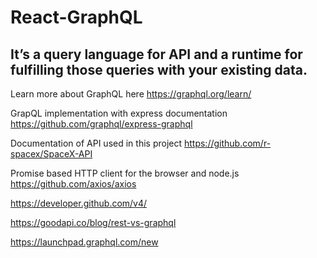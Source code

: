 # React-GraphQL

## It’s a query language for API and a runtime for fulfilling those queries with your existing data.

Learn more about GraphQL here https://graphql.org/learn/

GrapQL implementation with express documentation https://github.com/graphql/express-graphql

Documentation of API used in this project https://github.com/r-spacex/SpaceX-API

Promise based HTTP client for the browser and node.js https://github.com/axios/axios

https://developer.github.com/v4/

https://goodapi.co/blog/rest-vs-graphql

https://launchpad.graphql.com/new
